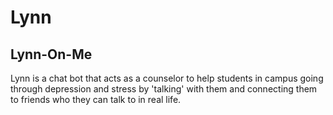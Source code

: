 # Lynn
## Lynn-On-Me
Lynn is a chat bot that acts as a counselor to help students in campus going through depression and stress by 'talking' with them and connecting them to friends who they can talk to in real life.

